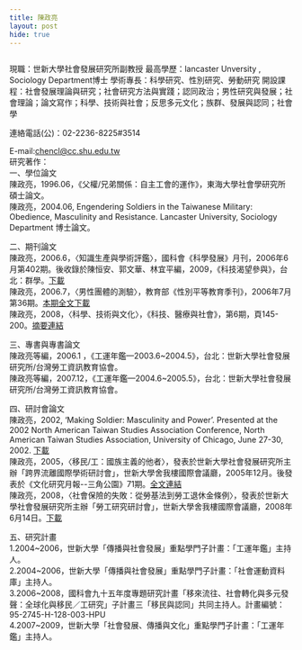 ```yaml
---
title: 陳政亮
layout: post
hide: true
---
```


<span class="image right"><img src="{{ 'assets/images/zheng.jpg' | relative_url }}" alt="" /></span>

現職：世新大學社會發展研究所副教授
最高學歷：lancaster Unversity , Sociology Department博士
學術專長：科學研究、性別研究、勞動研究
開設課程：社會發展理論與研究；社會研究方法與實踐；認同政治；男性研究與發展；社會理論；論文寫作；科學、技術與社會；反思多元文化；族群、發展與認同；社會學 

連絡電話(公)：02-2236-8225#3514<br />
                            
E-mail:<a href="mailto:chencl@cc.shu.edu.tw" target="_blank" class="main_link1" title="寄信給陳政亮(開心視窗)">chencl@cc.shu.edu.tw</a><br />
研究著作：<br />
一、學位論文<br />
陳政亮，1996.06，《父權/兄弟關係：自主工會的運作》，東海大學社會學研究所碩士論文。<br />
陳政亮，2004.06, Engendering Soldiers in the Taiwanese Military: Obedience, Masculinity and Resistance. Lancaster University, Sociology Department 博士論文。
<p>二、期刊論文<br />
  陳政亮，2006.6，〈知識生產與學術評鑑〉，國科會《科學發展》月刊，2006年6月第402期。後收錄於陳恒安、郭文華、林宜平編，2009，《科技渴望參與》，台北：群學。<a href="http://203.145.193.110/NSC_INDEX/Journal/EJ0001/9506/9506-14.pdf" target="_blank">下載</a><br />
  陳政亮，2006.7，〈男性團體的測驗〉，教育部《性別平等教育季刊》，2006年7月第36期。<a href="http://www.gender.edu.tw/upload/society/Magazine/%B2%C436%B4%C1%A5%FE%A4%E5.zip" target="_blank">本期全文下載</a><br />
  陳政亮，2008，〈科學、技術與文化〉，《科技、醫療與社會》，第6期，頁145-200。<a href="http://stm.ym.edu.tw/article/163" target="_blank">摘要連結</a><br />
  </p>
<p>三、專書與專書論文<br />
  陳政亮等編，2006.1 ，《工運年鑑&mdash;2003.6~2004.5》，台北：世新大學社會發展研究所/台灣勞工資訊教育協會。<br />
  陳政亮等編，2007.12，《工運年鑑&mdash;2004.6~2005.5》，台北：世新大學社會發展研究所/台灣勞工資訊教育協會。</p>
<p>四、研討會論文<br />
  陳政亮，2002, &lsquo;Making Soldier: Masculinity and Power&rsquo;. Presented at the 2002 North American Taiwan Studies Association Conference, North American Taiwan Studies Association, University of Chicago, June 27-30, 2002. <a href="http://cc.shu.edu.tw/~e62/NewSiteData/Teacher/ChenJunior/LoyalMasculinity.pdf" target="_blank">下載</a><br />
  陳政亮，2005，〈移民/工：國族主義的他者〉，發表於世新大學社會發展研究所主辦「跨界流離國際學術研討會」，世新大學舍我樓國際會議廳，2005年12月。後發表於《文化研究月報--三角公園》71期。<a href="http://hermes.hrc.ntu.edu.tw/csa/journal/71/journal_park713.htm" target="_blank">全文連結</a><br />
  陳政亮，2008，〈社會保險的失敗：從勞基法到勞工退休金條例〉，發表於世新大學社會發展研究所主辦「勞工研究研討會」，世新大學舍我樓國際會議廳，2008年6月14日。<a href="http://cc.shu.edu.tw/~e62/laborstudies2008/paper/a2_liang.pdf" target="_blank">下載</a><br />
  </p>
<p>五、研究計畫<br />
  1.2004~2006，世新大學「傳播與社會發展」重點學門子計畫：「工運年鑑」主持人。<br />
  2.2004~2006，世新大學「傳播與社會發展」重點學門子計畫：「社會運動資料庫」主持人。<br />
  3.2006~2008，國科會九十五年度專題研究計畫「移來流往、社會轉化與多元發聲：全球化與移民／工研究」子計畫三「移民與認同」共同主持人。計畫編號：95-2745-H-128-003-HPU<br />
  4.2007~2009，世新大學「社會發展、傳播與文化」重點學門子計畫：「工運年鑑」主持人。<br />
  </p><br />
